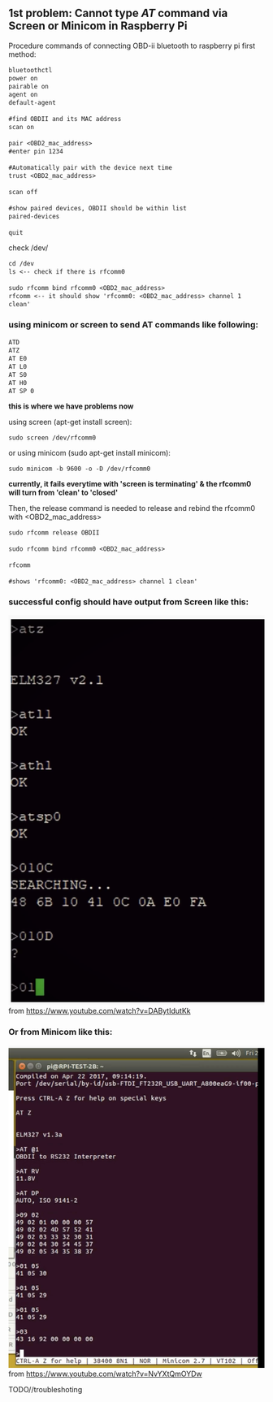 ## 1st problem: Cannot type *AT* command via Screen or Minicom in Raspberry Pi


Procedure commands of connecting OBD-ii bluetooth to raspberry pi
first method:
```
bluetoothctl
power on
pairable on
agent on
default-agent

#find OBDII and its MAC address
scan on   

pair <OBD2_mac_address>
#enter pin 1234

#Automatically pair with the device next time
trust <OBD2_mac_address>  

scan off

#show paired devices, OBDII should be within list
paired-devices  

quit
```
check /dev/
```
cd /dev
ls <-- check if there is rfcomm0

sudo rfcomm bind rfcomm0 <OBD2_mac_address> 
rfcomm <-- it should show 'rfcomm0: <OBD2_mac_address> channel 1 clean'
```
### using minicom or screen to send AT commands like following:
```
ATD
ATZ
AT E0
AT L0
AT S0
AT H0
AT SP 0
```
**this is where we have problems now**

using screen (apt-get install screen):
```
sudo screen /dev/rfcomm0
```
or using minicom (sudo apt-get install minicom):
```
sudo minicom -b 9600 -o -D /dev/rfcomm0
```
**currently, it fails everytime with 'screen is terminating' & the rfcomm0 will turn from 'clean' to 'closed'**

Then, the release command is needed to release and rebind the rfcomm0 with <OBD2_mac_address> 
```
sudo rfcomm release OBDII

sudo rfcomm bind rfcomm0 <OBD2_mac_address> 

rfcomm

#shows 'rfcomm0: <OBD2_mac_address> channel 1 clean'
```
### successful config should have output from Screen like this:

![screenshot](/Screenshot.png)
from https://www.youtube.com/watch?v=DABytIdutKk

### Or from Minicom like this:

![screenshot](/Screenshot2.png)
from https://www.youtube.com/watch?v=NvYXtQmOYDw

TODO//troubleshoting
